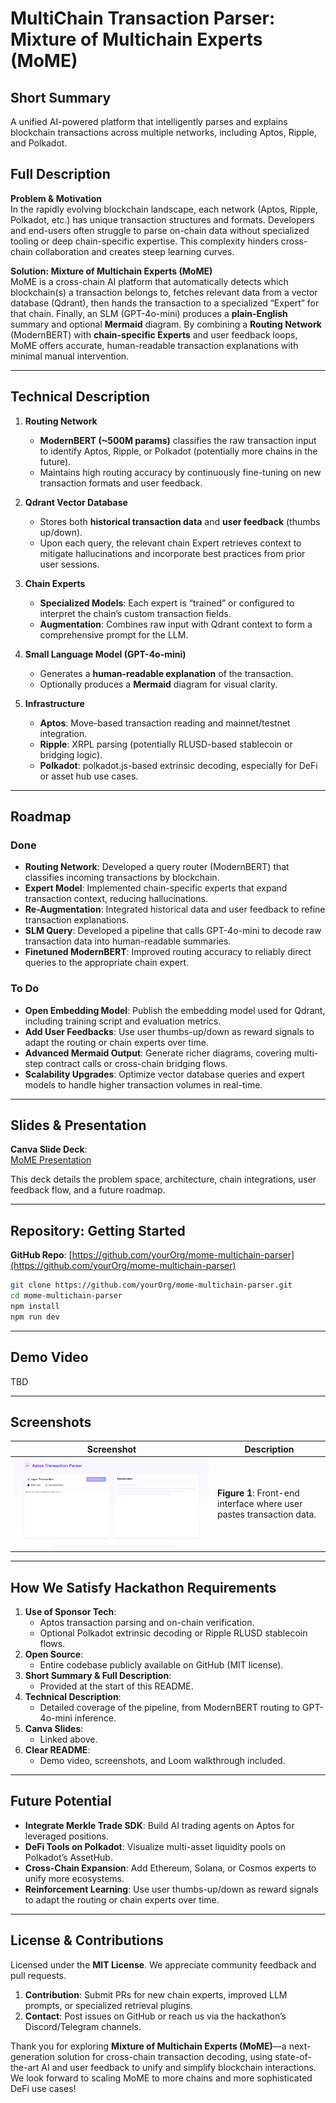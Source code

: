 # **MultiChain Transaction Parser: Mixture of Multichain Experts (MoME)**

## Short Summary
A unified AI-powered platform that intelligently parses and explains blockchain transactions across multiple networks, including Aptos, Ripple, and Polkadot.

## **Full Description**

**Problem & Motivation**  
In the rapidly evolving blockchain landscape, each network (Aptos, Ripple, Polkadot, etc.) has unique transaction structures and formats. Developers and end-users often struggle to parse on-chain data without specialized tooling or deep chain-specific expertise. This complexity hinders cross-chain collaboration and creates steep learning curves.

**Solution: Mixture of Multichain Experts (MoME)**  
MoME is a cross-chain AI platform that automatically detects which blockchain(s) a transaction belongs to, fetches relevant data from a vector database (Qdrant), then hands the transaction to a specialized “Expert” for that chain. Finally, an SLM (GPT-4o-mini) produces a **plain-English** summary and optional **Mermaid** diagram. By combining a **Routing Network** (ModernBERT) with **chain-specific Experts** and user feedback loops, MoME offers accurate, human-readable transaction explanations with minimal manual intervention.

---

## **Technical Description**

1. **Routing Network**  
   - **ModernBERT (~500M params)** classifies the raw transaction input to identify Aptos, Ripple, or Polkadot (potentially more chains in the future).  
   - Maintains high routing accuracy by continuously fine-tuning on new transaction formats and user feedback.  

2. **Qdrant Vector Database**  
   - Stores both **historical transaction data** and **user feedback** (thumbs up/down).  
   - Upon each query, the relevant chain Expert retrieves context to mitigate hallucinations and incorporate best practices from prior user sessions.  

3. **Chain Experts**  
   - **Specialized Models**: Each expert is “trained” or configured to interpret the chain’s custom transaction fields.  
   - **Augmentation**: Combines raw input with Qdrant context to form a comprehensive prompt for the LLM.  

4. **Small Language Model (GPT-4o-mini)**  
   - Generates a **human-readable explanation** of the transaction.  
   - Optionally produces a **Mermaid** diagram for visual clarity.  

5. **Infrastructure**  
   - **Aptos**: Move-based transaction reading and mainnet/testnet integration.  
   - **Ripple**: XRPL parsing (potentially RLUSD-based stablecoin or bridging logic).  
   - **Polkadot**: polkadot.js-based extrinsic decoding, especially for DeFi or asset hub use cases.

---

## **Roadmap**

### **Done**  
- **Routing Network**: Developed a query router (ModernBERT) that classifies incoming transactions by blockchain.  
- **Expert Model**: Implemented chain-specific experts that expand transaction context, reducing hallucinations.  
- **Re-Augmentation**: Integrated historical data and user feedback to refine transaction explanations.  
- **SLM Query**: Developed a pipeline that calls GPT-4o-mini to decode raw transaction data into human-readable summaries.  
- **Finetuned ModernBERT**: Improved routing accuracy to reliably direct queries to the appropriate chain expert.

### **To Do**  
- **Open Embedding Model**: Publish the embedding model used for Qdrant, including training script and evaluation metrics.
- **Add User Feedbacks**: Use user thumbs-up/down as reward signals to adapt the routing or chain experts over time.
- **Advanced Mermaid Output**: Generate richer diagrams, covering multi-step contract calls or cross-chain bridging flows.  
- **Scalability Upgrades**: Optimize vector database queries and expert models to handle higher transaction volumes in real-time.

---

## **Slides & Presentation**

**Canva Slide Deck**:  
[MoME Presentation](https://www.canva.com/yourMoMEProjectDeckLink)

This deck details the problem space, architecture, chain integrations, user feedback flow, and a future roadmap.

---

## **Repository: Getting Started**

**GitHub Repo**: [https://github.com/yourOrg/mome-multichain-parser](https://github.com/yourOrg/mome-multichain-parser)

```bash
git clone https://github.com/yourOrg/mome-multichain-parser.git
cd mome-multichain-parser
npm install
npm run dev
```

---

## **Demo Video**
TBD

---

## **Screenshots**

| Screenshot                                          | Description                                                                        |
|-----------------------------------------------------|------------------------------------------------------------------------------------|
| ![Transaction Parser Screenshot](./public/screenshot.png) | **Figure 1**: Front-end interface where user pastes transaction data.              |

---

## **How We Satisfy Hackathon Requirements**

1. **Use of Sponsor Tech**:  
   - Aptos transaction parsing and on-chain verification.  
   - Optional Polkadot extrinsic decoding or Ripple RLUSD stablecoin flows.  
2. **Open Source**:  
   - Entire codebase publicly available on GitHub (MIT license).  
3. **Short Summary & Full Description**:  
   - Provided at the start of this README.  
4. **Technical Description**:  
   - Detailed coverage of the pipeline, from ModernBERT routing to GPT-4o-mini inference.  
5. **Canva Slides**:  
   - Linked above.  
6. **Clear README**:  
   - Demo video, screenshots, and Loom walkthrough included.  

---

## **Future Potential**

- **Integrate Merkle Trade SDK**: Build AI trading agents on Aptos for leveraged positions.  
- **DeFi Tools on Polkadot**: Visualize multi-asset liquidity pools on Polkadot’s AssetHub.  
- **Cross-Chain Expansion**: Add Ethereum, Solana, or Cosmos experts to unify more ecosystems.  
- **Reinforcement Learning**: Use user thumbs-up/down as reward signals to adapt the routing or chain experts over time.

---

## **License & Contributions**

Licensed under the **MIT License**. We appreciate community feedback and pull requests. 

1. **Contribution**: Submit PRs for new chain experts, improved LLM prompts, or specialized retrieval plugins.  
2. **Contact**: Post issues on GitHub or reach us via the hackathon’s Discord/Telegram channels.

Thank you for exploring **Mixture of Multichain Experts (MoME)**—a next-generation solution for cross-chain transaction decoding, using state-of-the-art AI and user feedback to unify and simplify blockchain interactions. We look forward to scaling MoME to more chains and more sophisticated DeFi use cases!
